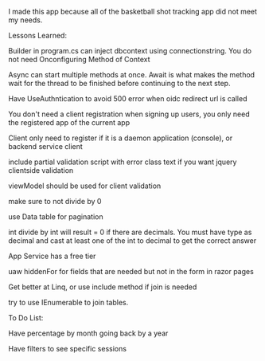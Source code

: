 I made this app because all of the basketball shot tracking app did not meet my needs.

Lessons Learned:

Builder in program.cs can inject dbcontext using connectionstring. You do not need Onconfiguring Method of Context

Async can start multiple methods at once. Await is what makes the method wait for the thread to be finished before continuing to the next step.

Have UseAuthntication to avoid 500 error when oidc redirect url is called

You don't need a client registration when signing up users, you only need the registered app of the current app

Client only need to register if it is a daemon application (console), or backend service client

include partial validation script with error class text if you want jquery clientside validation

viewModel should be used for client validation

make sure to not divide by 0

use Data table for pagination

int divide by int will result = 0 if there are decimals. You must have type as decimal and cast at least one of the int to decimal to get the correct answer

App Service has a free tier

uaw hiddenFor for fields that are needed but not in the form in razor pages

Get better at Linq, or use include method if join is needed

try to use IEnumerable to join tables.

To Do List:

Have percentage by month going back by a year

Have filters to see specific sessions

